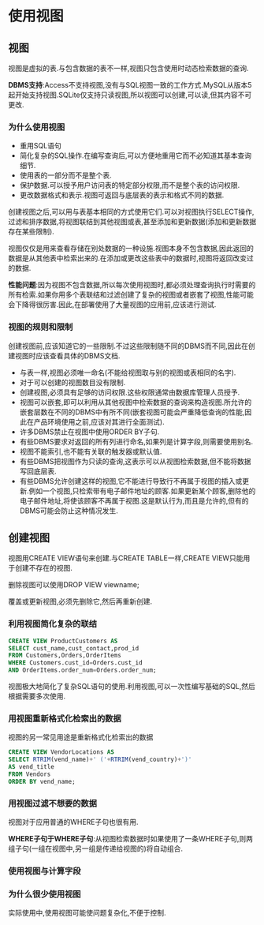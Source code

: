 # 使用视图

## 视图

视图是虚拟的表.与包含数据的表不一样,视图只包含使用时动态检索数据的查询.

**DBMS支持**:Access不支持视图,没有与SQL视图一致的工作方式.MySQL从版本5起开始支持视图.SQLite仅支持只读视图,所以视图可以创建,可以读,但其内容不可更改.

### 为什么使用视图

- 重用SQL语句
- 简化复杂的SQL操作.在编写查询后,可以方便地重用它而不必知道其基本查询细节.
- 使用表的一部分而不是整个表.
- 保护数据.可以授予用户访问表的特定部分权限,而不是整个表的访问权限.
- 更改数据格式和表示.视图可返回与底层表的表示和格式不同的数据.

创建视图之后,可以用与表基本相同的方式使用它们.可以对视图执行SELECT操作,过滤和排序数据,将视图联结到其他视图或表,甚至添加和更新数据(添加和更新数据存在某些限制).

视图仅仅是用来查看存储在别处数据的一种设施.视图本身不包含数据,因此返回的数据是从其他表中检索出来的.在添加或更改这些表中的数据时,视图将返回改变过的数据.

**性能问题**:因为视图不包含数据,所以每次使用视图时,都必须处理查询执行时需要的所有检索.如果你用多个表联结和过滤创建了复杂的视图或者嵌套了视图,性能可能会下降得很厉害.因此,在部署使用了大量视图的应用前,应该进行测试.

### 视图的规则和限制

创建视图前,应该知道它的一些限制.不过这些限制随不同的DBMS而不同,因此在创建视图时应该查看具体的DBMS文档.

- 与表一样,视图必须唯一命名(不能给视图取与别的视图或表相同的名字).
- 对于可以创建的视图数目没有限制.
- 创建视图,必须具有足够的访问权限.这些权限通常由数据库管理人员授予.
- 视图可以嵌套,即可以利用从其他视图中检索数据的查询来构造视图.所允许的嵌套层数在不同的DBMS中有所不同(嵌套视图可能会严重降低查询的性能,因此在产品环境使用之前,应该对其进行全面测试).
- 许多DBMS禁止在视图中使用ORDER BY子句.
- 有些DBMS要求对返回的所有列进行命名,如果列是计算字段,则需要使用别名.
- 视图不能索引,也不能有关联的触发器或默认值.
- 有些DBMS把视图作为只读的查询,这表示可以从视图检索数据,但不能将数据写回底层表.
- 有些DBMS允许创建这样的视图,它不能进行导致行不再属于视图的插入或更新.例如一个视图,只检索带有电子邮件地址的顾客.如果更新某个顾客,删除他的电子邮件地址,将使该顾客不再属于视图.这是默认行为,而且是允许的,但有的DBMS可能会防止这种情况发生.

## 创建视图

视图用CREATE VIEW语句来创建.与CREATE TABLE一样,CREATE VIEW只能用于创建不存在的视图.

删除视图可以使用DROP VIEW viewname;

覆盖或更新视图,必须先删除它,然后再重新创建.

### 利用视图简化复杂的联结

```sql
CREATE VIEW ProductCustomers AS
SELECT cust_name,cust_contact,prod_id
FROM Customers,Orders,OrderItems
WHERE Customers.cust_id=Orders.cust_id
AND OrderItems.order_num=Orders.order_num;
```

视图极大地简化了复杂SQL语句的使用.利用视图,可以一次性编写基础的SQL,然后根据需要多次使用.

### 用视图重新格式化检索出的数据

视图的另一常见用途是重新格式化检索出的数据

```sql
CREATE VIEW VendorLocations AS
SELECT RTRIM(vend_name)+' ('+RTRIM(vend_country)+')'
AS vend_title
FROM Vendors
ORDER BY vend_name;
```

### 用视图过滤不想要的数据

视图对于应用普通的WHERE子句也很有用.

**WHERE子句于WHERE子句**:从视图检索数据时如果使用了一条WHERE子句,则两组子句(一组在视图中,另一组是传递给视图的)将自动组合.

### 使用视图与计算字段

### 为什么很少使用视图

实际使用中,使用视图可能使问题复杂化,不便于控制.